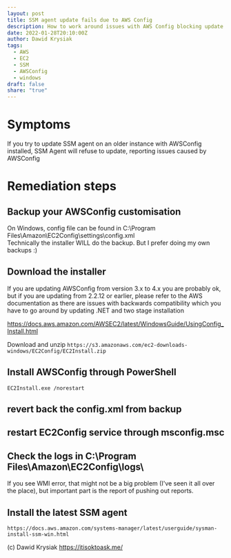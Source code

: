 ```yaml
---  
layout: post  
title: SSM agent update fails due to AWS Config  
description: How to work around issues with AWS Config blocking update of SSM Agent  
date: 2022-01-28T20:10:00Z  
author: Dawid Krysiak  
tags:  
  - AWS  
  - EC2  
  - SSM  
  - AWSConfig  
  - windows  
draft: false  
share: "true"  
---  
```

  
# Symptoms  
If you try to update SSM agent on an older instance with AWSConfig installed, SSM Agent will refuse to update, reporting issues caused by AWSConfig  
  
# Remediation steps  
  
## Backup your AWSConfig customisation  
On Windows, config file can be found in C:\Program Files\Amazon\EC2Config\settings\config.xml  
Technically the installer WILL do the backup. But I prefer doing my own backups :)  
  
## Download the installer  
If you are updating AWSConfig from version 3.x to 4.x you are probably ok, but if you are updating from 2.2.12 or earlier, please refer to the AWS documentation as there are issues with backwards compatibility which you have to go around by updating .NET and two stage installation  
  
https://docs.aws.amazon.com/AWSEC2/latest/WindowsGuide/UsingConfig_Install.html  
  
Download and unzip ``` https://s3.amazonaws.com/ec2-downloads-windows/EC2Config/EC2Install.zip ```  
  
## Install AWSConfig through PowerShell  
  
```EC2Install.exe /norestart```  
  
## revert back the config.xml from backup  
  
## restart EC2Config service through msconfig.msc  
  
## Check the logs in C:\\Program Files\\Amazon\\EC2Config\\logs\\  
If you see WMI error, that might not be a big problem (I've seen it all over the place), but important part is the report of pushing out reports.  
  
## Install the latest SSM agent  
``` https://docs.aws.amazon.com/systems-manager/latest/userguide/sysman-install-ssm-win.html ```  
  
(c) Dawid Krysiak https://itisoktoask.me/